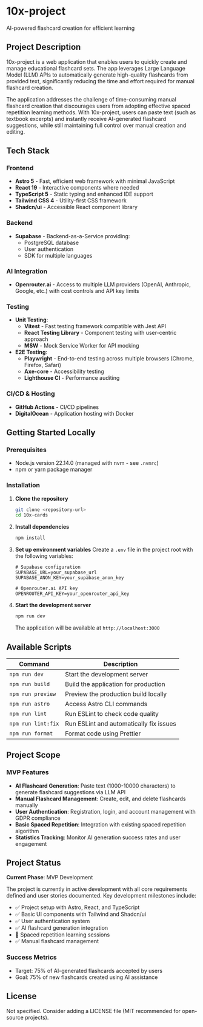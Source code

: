 # 10x-project

AI-powered flashcard creation for efficient learning

## Project Description

10x-project is a web application that enables users to quickly create and manage educational flashcard sets. The app leverages Large Language Model (LLM) APIs to automatically generate high-quality flashcards from provided text, significantly reducing the time and effort required for manual flashcard creation.

The application addresses the challenge of time-consuming manual flashcard creation that discourages users from adopting effective spaced repetition learning methods. With 10x-project, users can paste text (such as textbook excerpts) and instantly receive AI-generated flashcard suggestions, while still maintaining full control over manual creation and editing.

## Tech Stack

### Frontend
- **Astro 5** - Fast, efficient web framework with minimal JavaScript
- **React 19** - Interactive components where needed
- **TypeScript 5** - Static typing and enhanced IDE support
- **Tailwind CSS 4** - Utility-first CSS framework
- **Shadcn/ui** - Accessible React component library

### Backend
- **Supabase** - Backend-as-a-Service providing:
  - PostgreSQL database
  - User authentication
  - SDK for multiple languages

### AI Integration
- **Openrouter.ai** - Access to multiple LLM providers (OpenAI, Anthropic, Google, etc.) with cost controls and API key limits

### Testing
- **Unit Testing**: 
  - **Vitest** - Fast testing framework compatible with Jest API
  - **React Testing Library** - Component testing with user-centric approach
  - **MSW** - Mock Service Worker for API mocking
- **E2E Testing**: 
  - **Playwright** - End-to-end testing across multiple browsers (Chrome, Firefox, Safari)
  - **Axe-core** - Accessibility testing
  - **Lighthouse CI** - Performance auditing

### CI/CD & Hosting
- **GitHub Actions** - CI/CD pipelines
- **DigitalOcean** - Application hosting with Docker

## Getting Started Locally

### Prerequisites
- Node.js version 22.14.0 (managed with nvm - see `.nvmrc`)
- npm or yarn package manager

### Installation

1. **Clone the repository**
   ```bash
   git clone <repository-url>
   cd 10x-cards
   ```

2. **Install dependencies**
   ```bash
   npm install
   ```

3. **Set up environment variables**
   Create a `.env` file in the project root with the following variables:
   ```env
   # Supabase configuration
   SUPABASE_URL=your_supabase_url
   SUPABASE_ANON_KEY=your_supabase_anon_key

   # Openrouter.ai API key
   OPENROUTER_API_KEY=your_openrouter_api_key
   ```

4. **Start the development server**
   ```bash
   npm run dev
   ```

   The application will be available at `http://localhost:3000`

## Available Scripts

| Command | Description |
|---------|-------------|
| `npm run dev` | Start the development server |
| `npm run build` | Build the application for production |
| `npm run preview` | Preview the production build locally |
| `npm run astro` | Access Astro CLI commands |
| `npm run lint` | Run ESLint to check code quality |
| `npm run lint:fix` | Run ESLint and automatically fix issues |
| `npm run format` | Format code using Prettier |

## Project Scope

### MVP Features
- **AI Flashcard Generation**: Paste text (1000-10000 characters) to generate flashcard suggestions via LLM API
- **Manual Flashcard Management**: Create, edit, and delete flashcards manually
- **User Authentication**: Registration, login, and account management with GDPR compliance
- **Basic Spaced Repetition**: Integration with existing spaced repetition algorithm
- **Statistics Tracking**: Monitor AI generation success rates and user engagement

## Project Status

**Current Phase**: MVP Development

The project is currently in active development with all core requirements defined and user stories documented. Key development milestones include:

- ✅ Project setup with Astro, React, and TypeScript
- ✅ Basic UI components with Tailwind and Shadcn/ui
- ✅ User authentication system
- ✅ AI flashcard generation integration
- 🔄 Spaced repetition learning sessions
- ✅ Manual flashcard management

### Success Metrics
- Target: 75% of AI-generated flashcards accepted by users
- Goal: 75% of new flashcards created using AI assistance

## License

Not specified. Consider adding a LICENSE file (MIT recommended for open-source projects).
